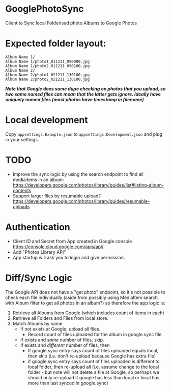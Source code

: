 # GooglePhotoSync
Client to Sync local Folderised photo Albums to Google Photos

# Expected folder layout:

```
Album Name 1/
Album Name 1/photo1_011211_090000.jpg
Album Name 1/photo2_011211_090100.jpg
Album Name 2/
Album Name 2/photo1_021211_130100.jpg
Album Name 2/photo2_021211_130100.jpg
```

***Note that Google does some dupe checking on photos that you upload, so two same named files can mean that the latter gets ignore. Ideally have uniquely named files (most photos have timestamp in filename)***

# Local development
Copy `appsettings.Example.json` to `appsettings.Development.json` and plug in your settings.

# TODO

- Improve the sync logic by using the search endpoint to find all mediaitems in an album: https://developers.google.com/photos/library/guides/list#listing-album-contents
- Support larger files by resumable upload? https://developers.google.com/photos/library/guides/resumable-uploads

# Authentication

- Client ID and Secret from App created in Google console https://console.cloud.google.com/apis/api/
- Add "Photos Library API"
- App startup will ask you to login and give permission.

# Diff/Sync Logic

The Google API does not have a "get photo" endpoint, so it's not possible to check each file 
individually (aside from possibly using MediaItem search with Album filter to get all photos in an album?) so therefore the app logic is:

1. Retrieve all Albums from Google (which includes count of items in each)
2. Retrieve all Folders and Files from local store.
3. Match Albums by name
   - If not exists at Google, upload all files.
     - Record count of files uploaded for the album in google.sync file.
   - If exists and _same_ number of files, skip.
   - If exists and _different_ number of files, then
     - If google.sync entry says count of files uploaded equals local, then skip (i.e. don't re-upload because Google has extra file)
     - if google.sync entry says count of files uploaded is different to local folder, then re-upload all (i.e. assume change to the local folder - but note will not delete a file at Google, so perhaps we should only re-upload if google has less than local or local has more than last synced in google.sync)
